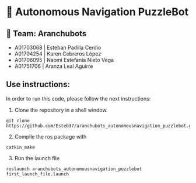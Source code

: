 # 🤖 Autonomous Navigation PuzzleBot 

## 📌 Team: Aranchubots 

* A01703068 | Esteban Padilla Cerdio
* A01704254 | Karen Cebreros López
* A01706095 | Naomi Estefania Nieto Vega
* A01751706 | Aranza Leal Aguirre

## Use instructions:

In order to run this code, please follow the next instructions:
1. Clone the repository in a shell window.
```
git clone https://github.com/Esteb37/aranchubots_autonomousnavigation_puzzlebot.git
```
2. Compile the ros package with
```
catkin_make
```
3. Run the launch file
```
roslaunch aranchubots_autonomousnavigation_puzzlebot first_launch_file.launch
```

